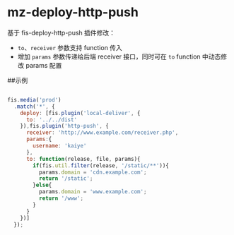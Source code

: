 # mz-deploy-http-push

基于 fis-deploy-http-push 插件修改：

* `to`、`receiver` 参数支持 function 传入
* 增加 `params` 参数传递给后端 receiver 接口，同时可在 `to` function 中动态修改 params 配置


##示例

```javascript

fis.media('prod')
  .match('*', {
    deploy: [fis.plugin('local-deliver', {
      to: '../../dist'
    }),fis.plugin('http-push', {
      receiver: 'http://www.example.com/receiver.php',
      params:{
        username: 'kaiye'  
      },
      to: function(release, file, params){
        if(fis.util.filter(release, '/static/**')){
          params.domain = 'cdn.example.com';
          return '/static';
        }else{
          params.domain = 'www.example.com';
          return '/www';
        }
      }
    })]
  });
  
```